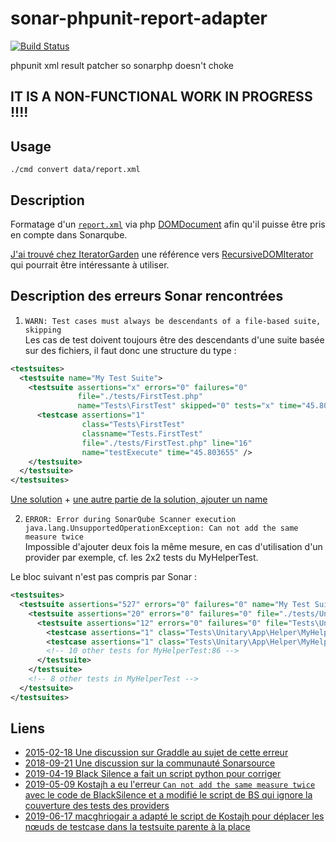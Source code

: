 # sonar-phpunit-report-adapter

[![Build Status](https://travis-ci.com/atierant/sonar-phpunit-report-adapter.svg?branch=master)](https://travis-ci.com/atierant/sonar-phpunit-report-adapter)

phpunit xml result patcher so sonarphp doesn't choke

## IT IS A NON-FUNCTIONAL WORK IN PROGRESS !!!!

## Usage

`./cmd convert data/report.xml`  

## Description

Formatage d'un [`report.xml`](./data/report.xml) via php [DOMDocument](https://www.php.net/manual/fr/book.dom.php) afin qu'il puisse être pris en compte dans Sonarqube.

[J'ai trouvé chez IteratorGarden](https://github.com/hakre/Iterator-Garden) une référence vers [RecursiveDOMIterator](https://github.com/salathe/spl-examples/wiki/RecursiveDOMIterator) qui pourrait être intéressante à utiliser.

## Description des erreurs Sonar rencontrées

1. `WARN: Test cases must always be descendants of a file-based suite, skipping`  
Les cas de test doivent toujours être des descendants d'une suite basée sur des fichiers, il faut donc une structure du type :
````xml
<testsuites>
  <testsuite name="My Test Suite">
    <testsuite assertions="x" errors="0" failures="0"
               file="./tests/FirstTest.php"
               name="Tests\FirstTest" skipped="0" tests="x" time="45.803655">
      <testcase assertions="1"
                class="Tests\FirstTest"
                classname="Tests.FirstTest"
                file="./tests/FirstTest.php" line="16"
                name="testExecute" time="45.803655" />
    </testsuite>
  </testsuite>
</testsuites>
````

[Une solution](https://github.com/Codeception/Codeception/issues/5004#issuecomment-419493813) + [une autre partie de la solution, ajouter un name](https://github.com/Codeception/Codeception/issues/5004#issuecomment-450865682)

2. `ERROR: Error during SonarQube Scanner execution java.lang.UnsupportedOperationException: Can not add the same measure twice`  
Impossible d'ajouter deux fois la même mesure, en cas d'utilisation d'un provider par exemple, cf. les 2x2 tests du MyHelperTest.  
 
 Le bloc suivant n'est pas compris par Sonar :

````xml
<testsuites>
  <testsuite assertions="527" errors="0" failures="0" name="My Test Suite" skipped="4" tests="299" time="157.837608">
    <testsuite assertions="20" errors="0" failures="0" file="./tests/Unitary/Helper/MyHelperTest.php" name="Tests\Unitary\App\Helper\MyHelperTest" skipped="0" tests="20" time="0.130271">
      <testsuite assertions="12" errors="0" failures="0" file="Tests\Unitary\App\Helper\MyHelperTest::testFirst" name="Tests\Unitary\App\Helper\MyHelperTest::testFirst" skipped="0" tests="12" time="0.021404">
        <testcase assertions="1" class="Tests\Unitary\App\Helper\MyHelperTest" classname="Tests.Unitary.App.Helper.MyHelperTest" file="./tests/Unitary/Helper/MyHelperTest.php" line="86" name="testFirst with data set &quot;10 Mai 2018, ok&quot;" time="0.001112" />
        <testcase assertions="1" class="Tests\Unitary\App\Helper\MyHelperTest" classname="Tests.Unitary.App.Helper.MyHelperTest" file="./tests/Unitary/Helper/MyHelperTest.php" line="86" name="testFirst with data set &quot;Dernier jour du mois en cours, ok&quot;" time="0.000974" />
        <!-- 10 other tests for MyHelperTest:86 -->
      </testsuite>
    </testsuite>
    <!-- 8 other tests in MyHelperTest -->
  </testsuite>
</testsuites>
````

## Liens

+ [2015-02-18 Une discussion sur Graddle au sujet de cette erreur](https://discuss.gradle.org/t/sonar-runner-same-project-analyzed-twice-causing-sonar-exception-can-not-add-the-same-measure-twice/5259)
+ [2018-09-21 Une discussion sur la communauté Sonarsource](https://community.sonarsource.com/t/sonarphp-doesnt-analyze-php-unit-tests-with-dataprovider/2775/5)
+ [2019-04-19 Black Silence a fait un script python pour corriger](https://gist.github.com/black-silence/35b958fe92c704de551a3ca4ea082b87)
+ [2019-05-09 Kostajh a eu l'erreur `Can not add the same measure twice` avec le code de BlackSilence et a modifié le script de BS qui ignore la couverture des tests des providers](https://gerrit.wikimedia.org/r/c/integration/config/+/508019/9/dockerfiles/quibble-stretch-php70/phpunit-junit-edit.py)
+ [2019-06-17 macghriogair a adapté le script de Kostajh pour déplacer les nœuds de testcase dans la testsuite parente à la place](https://gist.github.com/macghriogair/4976b8e6ea6d20a61cdeb95effb73364)
